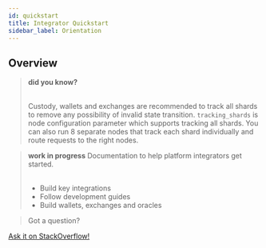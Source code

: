 ```yaml
---
id: quickstart
title: Integrator Quickstart
sidebar_label: Orientation
---
```


## Overview


<blockquote class="info">
<strong>did you know?</strong><br><br>

Custody, wallets and exchanges are recommended to track all shards to remove any possibility of invalid state transition. `tracking_shards` is node configuration parameter which supports tracking all shards. You can also run 8 separate nodes that track each shard individually and route requests to the right nodes.

</blockquote>


<blockquote class="warning">
<strong>work in progress</strong> <span>Documentation to help platform integrators get started.</span><br><br>

- Build key integrations
- Follow development guides
- Build wallets, exchanges and oracles

</blockquote>

>Got a question?
<a href="https://stackoverflow.com/questions/tagged/nearprotocol">
  <h8>Ask it on StackOverflow!</h8></a>
